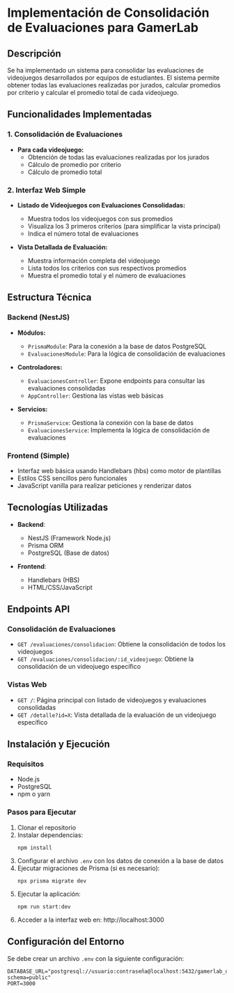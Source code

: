 # Implementación de Consolidación de Evaluaciones para GamerLab

## Descripción
Se ha implementado un sistema para consolidar las evaluaciones de videojuegos desarrollados por equipos de estudiantes. El sistema permite obtener todas las evaluaciones realizadas por jurados, calcular promedios por criterio y calcular el promedio total de cada videojuego.

## Funcionalidades Implementadas

### 1. Consolidación de Evaluaciones
- **Para cada videojuego:**
  - Obtención de todas las evaluaciones realizadas por los jurados
  - Cálculo de promedio por criterio
  - Cálculo de promedio total

### 2. Interfaz Web Simple
- **Listado de Videojuegos con Evaluaciones Consolidadas:**
  - Muestra todos los videojuegos con sus promedios
  - Visualiza los 3 primeros criterios (para simplificar la vista principal)
  - Indica el número total de evaluaciones
  
- **Vista Detallada de Evaluación:**
  - Muestra información completa del videojuego
  - Lista todos los criterios con sus respectivos promedios
  - Muestra el promedio total y el número de evaluaciones

## Estructura Técnica

### Backend (NestJS)
- **Módulos:**
  - `PrismaModule`: Para la conexión a la base de datos PostgreSQL
  - `EvaluacionesModule`: Para la lógica de consolidación de evaluaciones

- **Controladores:**
  - `EvaluacionesController`: Expone endpoints para consultar las evaluaciones consolidadas
  - `AppController`: Gestiona las vistas web básicas

- **Servicios:**
  - `PrismaService`: Gestiona la conexión con la base de datos
  - `EvaluacionesService`: Implementa la lógica de consolidación de evaluaciones

### Frontend (Simple)
- Interfaz web básica usando Handlebars (hbs) como motor de plantillas
- Estilos CSS sencillos pero funcionales
- JavaScript vanilla para realizar peticiones y renderizar datos

## Tecnologías Utilizadas
- **Backend**:
  - NestJS (Framework Node.js)
  - Prisma ORM
  - PostgreSQL (Base de datos)
  
- **Frontend**:
  - Handlebars (HBS)
  - HTML/CSS/JavaScript

## Endpoints API

### Consolidación de Evaluaciones
- `GET /evaluaciones/consolidacion`: Obtiene la consolidación de todos los videojuegos
- `GET /evaluaciones/consolidacion/:id_videojuego`: Obtiene la consolidación de un videojuego específico

### Vistas Web
- `GET /`: Página principal con listado de videojuegos y evaluaciones consolidadas
- `GET /detalle?id=X`: Vista detallada de la evaluación de un videojuego específico

## Instalación y Ejecución

### Requisitos
- Node.js
- PostgreSQL
- npm o yarn

### Pasos para Ejecutar
1. Clonar el repositorio
2. Instalar dependencias:
   ```
   npm install
   ```
3. Configurar el archivo `.env` con los datos de conexión a la base de datos
4. Ejecutar migraciones de Prisma (si es necesario):
   ```
   npx prisma migrate dev
   ```
5. Ejecutar la aplicación:
   ```
   npm run start:dev
   ```
6. Acceder a la interfaz web en: http://localhost:3000

## Configuración del Entorno
Se debe crear un archivo `.env` con la siguiente configuración:
```
DATABASE_URL="postgresql://usuario:contraseña@localhost:5432/gamerlab_db?schema=public"
PORT=3000
``` 